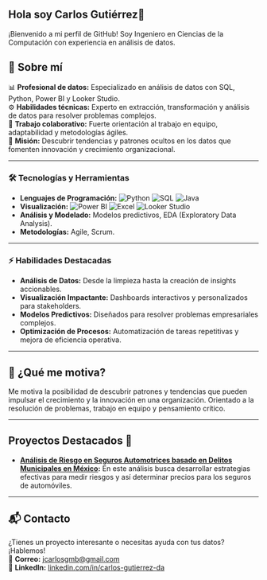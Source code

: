 ## Hola soy Carlos Gutiérrez👋

¡Bienvenido a mi perfil de GitHub! Soy Ingeniero en Ciencias de la Computación con experiencia en análisis de datos.

## 🌟 Sobre mí  
📊 **Profesional de datos:** Especializado en análisis de datos con SQL, Python, Power BI y Looker Studio.  
⚙️ **Habilidades técnicas:** Experto en extracción, transformación y análisis de datos para resolver problemas complejos.  
🤝 **Trabajo colaborativo:** Fuerte orientación al trabajo en equipo, adaptabilidad y metodologías ágiles.  
🎯 **Misión:** Descubrir tendencias y patrones ocultos en los datos que fomenten innovación y crecimiento organizacional.  

---

### 🛠️ Tecnologías y Herramientas

- **Lenguajes de Programación:** ![Python](https://img.shields.io/badge/Python-3776AB?style=for-the-badge&logo=python&logoColor=white) ![SQL](https://img.shields.io/badge/SQL-005C84?style=for-the-badge&logo=microsoftsqlserver&logoColor=white) ![Java](https://img.shields.io/badge/Java-007396?style=for-the-badge&logo=java&logoColor=white)  
- **Visualización:** ![Power BI](https://img.shields.io/badge/PowerBI-F2C811?style=for-the-badge&logo=powerbi&logoColor=black) ![Excel](https://img.shields.io/badge/Excel-217346?style=for-the-badge&logo=microsoft-excel&logoColor=white) ![Looker Studio](https://img.shields.io/badge/Looker%20Studio-4285F4?style=for-the-badge&logo=googleanalytics&logoColor=white)  
- **Análisis y Modelado:** Modelos predictivos, EDA (Exploratory Data Analysis).  
- **Metodologías:** Agile, Scrum.  

---

### ⚡ Habilidades Destacadas
- **Análisis de Datos:** Desde la limpieza hasta la creación de insights accionables.  
- **Visualización Impactante:** Dashboards interactivos y personalizados para stakeholders.  
- **Modelos Predictivos:** Diseñados para resolver problemas empresariales complejos.  
- **Optimización de Procesos:** Automatización de tareas repetitivas y mejora de eficiencia operativa.  

---

## 🌟 ¿Qué me motiva?  
Me motiva la posibilidad de descubrir patrones y tendencias que pueden impulsar el crecimiento y la innovación en una organización. Orientado a la resolución de problemas, trabajo en equipo y pensamiento crítico.

---

## Proyectos Destacados 🚀
- **[Análisis de Riesgo en Seguros Automotrices basado en Delitos Municipales en México](https://github.com/jcarlosgmrk/DA-Projects/blob/main/Proyecto_Crimenes_MX.ipynb):** En este análisis busca desarrollar estrategias efectivas para medir riesgos y así determinar precios para los seguros de automóviles.
---

## 📬 Contacto  
¿Tienes un proyecto interesante o necesitas ayuda con tus datos? ¡Hablemos!  
📧 **Correo:** [jcarlosgmb@gmail.com](mailto:jcarlosgmb@gmail.com)  
🔗 **LinkedIn:** [linkedin.com/in/carlos-gutierrez-da](https://www.linkedin.com/in/carlos-gutierrez-da/)





<!--
**jcarlosgmrk/jcarlosgmrk** is a ✨ _special_ ✨ repository because its `README.md` (this file) appears on your GitHub profile.

Here are some ideas to get you started:

- 🔭 I’m currently working on ...
- 🌱 I’m currently learning ...
- 👯 I’m looking to collaborate on ...
- 🤔 I’m looking for help with ...
- 💬 Ask me about ...
- 📫 How to reach me: ...
- 😄 Pronouns: ...
- ⚡ Fun fact: ...
-->

